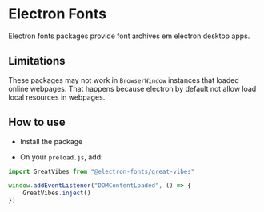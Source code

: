 # Electron Fonts

Electron fonts packages provide font archives em electron desktop apps.

## Limitations

These packages may not work in `BrowserWindow` instances that loaded online webpages. That happens because electron by default not allow load local resources in webpages.

## How to use

* Install the package

* On your `preload.js`, add:

```ts
import GreatVibes from "@electron-fonts/great-vibes"

window.addEventListener("DOMContentLoaded", () => {
    GreatVibes.inject()
})
```